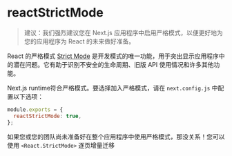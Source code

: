 # reactStrictMode

> 建议：我们强烈建议您在 Next.js 应用程序中启用严格模式，以便更好地为您的应用程序为 React 的未来做好准备。

React 的严格模式 [Strict Mode](https://react.dev/reference/react/StrictMode) 是开发模式的唯一功能，用于突出显示应用程序中的潜在问题。它有助于识别不安全的生命周期、旧版 API 使用情况和许多其他功能。

Next.js runtime符合严格模式。要选择加入严格模式，请在 `next.config.js` 中配置以下选项：

```js
module.exports = {
  reactStrictMode: true,
};
```

如果您或您的团队尚未准备好在整个应用程序中使用严格模式，那没关系！您可以使用 `<React.StrictMode>` 逐页增量迁移

